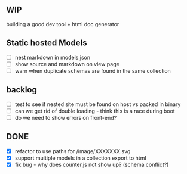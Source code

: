 WIP
---

building a good dev tool + html doc generator

Static hosted Models
--------------------

- [ ] nest markdown in models.json
- [ ] show source and markdown on view page
- [ ] warn when duplicate schemas are found in the same collection

backlog
-------
- [ ] test to see if nested site must be found on host vs packed in binary
- [ ] can we get rid of double loading - think this is a race during boot
- [ ] do we need to show errors on front-end?

DONE
----
- [x] refactor to use paths for /image/XXXXXXX.svg
- [x] support multiple models in a collection export to html
- [x] fix bug - why does counter.js not show up? (schema conflict?)
